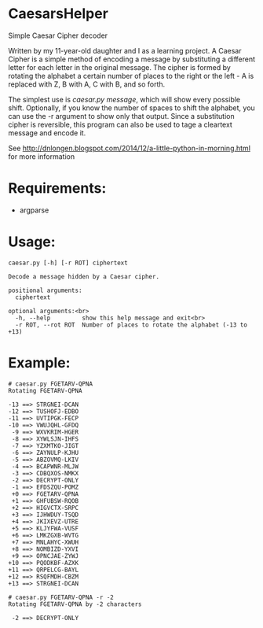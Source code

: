 CaesarsHelper
=============

Simple Caesar Cipher decoder

Written by my 11-year-old daughter and I as a learning project. A Caesar Cipher is a simple method of encoding a message by substituting a different letter for each letter in the original message. The cipher is formed by rotating the alphabet a certain number of places to the right or the left - A is replaced with Z, B with A, C with B, and so forth.

The simplest use is <i>caesar.py message</i>, which will show every possible shift. Optionally, if you know the number of spaces to shift the alphabet, you can use the -r argument to show only that output. Since a substitution cipher is reversible, this program can also be used to tage a cleartext message and encode it.

See http://dnlongen.blogspot.com/2014/12/a-little-python-in-morning.html for more information

Requirements:
=============

* argparse

Usage: 
=============

```
caesar.py [-h] [-r ROT] ciphertext

Decode a message hidden by a Caesar cipher.

positional arguments:
  ciphertext

optional arguments:<br>
  -h, --help         show this help message and exit<br>
  -r ROT, --rot ROT  Number of places to rotate the alphabet (-13 to +13)
```

Example:
=============

```
# caesar.py FGETARV-QPNA
Rotating FGETARV-QPNA

-13 ==> STRGNEI-DCAN
-12 ==> TUSHOFJ-EDBO
-11 ==> UVTIPGK-FECP
-10 ==> VWUJQHL-GFDQ
 -9 ==> WXVKRIM-HGER
 -8 ==> XYWLSJN-IHFS
 -7 ==> YZXMTKO-JIGT
 -6 ==> ZAYNULP-KJHU
 -5 ==> ABZOVMQ-LKIV
 -4 ==> BCAPWNR-MLJW
 -3 ==> CDBQXOS-NMKX
 -2 ==> DECRYPT-ONLY
 -1 ==> EFDSZQU-POMZ
 +0 ==> FGETARV-QPNA
 +1 ==> GHFUBSW-RQOB
 +2 ==> HIGVCTX-SRPC
 +3 ==> IJHWDUY-TSQD
 +4 ==> JKIXEVZ-UTRE
 +5 ==> KLJYFWA-VUSF
 +6 ==> LMKZGXB-WVTG
 +7 ==> MNLAHYC-XWUH
 +8 ==> NOMBIZD-YXVI
 +9 ==> OPNCJAE-ZYWJ
+10 ==> PQODKBF-AZXK
+11 ==> QRPELCG-BAYL
+12 ==> RSQFMDH-CBZM
+13 ==> STRGNEI-DCAN

# caesar.py FGETARV-QPNA -r -2
Rotating FGETARV-QPNA by -2 characters

 -2 ==> DECRYPT-ONLY
```
